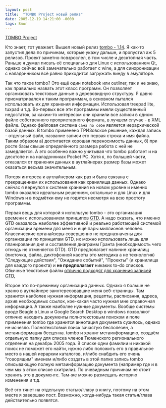 ```yaml
---
layout: post
title:  "TOMBO Project новый релиз"
date: 2005-12-19 14:21:00 -0000
tags: Блог
---
```


<a href="http://tombo.sourceforge.jp/En/">TOMBO Project</a>

Кто знает, тот уважает. Вышел новый релиз <a href="http://tombo.sourceforge.jp/En/history.html#200504100700">tombo - 1.14</a>. Я как-то запустил дела по причинам, которые укажу дальше, и пропустил аж 5 релизов. Проект заметно повзрослел, в том числе и десктопная часть. Раньше я думал писать её специально для Linux с использованием Qt, однако сейчас всё замечательно работает с wine, а для синхронизации с наладонником всё равно приходится загружать винду в эмуляторе.

Так что такое tombo? Это ещё один notebook или outliner, так и не знаю, как правильно назвать этот класс программ. Он позволяет организовать текстовые данные в деревовидную структуру. Я давно присматривался к таким программам, в основном пытался использовать их для хранения информации. Использовал treepad lite, tuxpad и т.д. Во-первых все эти программы имели существенный недостаток, за каким-то интересом они хранили все записи в одном файле собственного проприетарного формата, в лучшем случае - в XML файле. Однако файловая система `сама по себе` является иерархической базой данных. В tombo применено ТРИЗовское решение, каждая запись - отдельный файл, название записи его первая строка и имя файла. Таким образом а) достигается хорошая переносимость данных, б) при росте базы свыше определённого размера работа с ней не замедляется. А это особенно важно учитывая что tombo работает и на десктопе и на наладонниках Pocket PC. Хотя я, по большей части, отказался от хранения данных в аутлайнерах размер базы может оказаться весьма значительным.

Потеря интереса к аутлайнером как раз и была связана с прекращением их использования как хранилища данных. Однако сейчас я вернулся к системе хранения на новом уровне и именно tombo оказался идеальным решением, остальные и для Linux и для Windows и в подмётки ему не годятся несмотря на всю простоту программы.

Первая вещь для которой я использую tombo - это организация времени с использованием принципов <a href="http://www.davidco.com/">GTD</a>. А надо сказать, что именно GTD оказалось наиболее эффективной и реально работающей системой организации времени для меня и ещё пары миллионов человек. Классические органайзеры совершенно не предназначены для организации по принципам GTD, их можно использовать лишь для планирования дня и составления диаграмм Гранта (необходимость чего отнюдь не отменяется GTD). GTD предполагает наличие хранилищ (листочка, файла, диктофонной касеты это методика а не технология) "Следующие действия", "Ожидание событий", "Проекты" (и хранилища для каждого проекта) и <strong>не предполагает</strong> никаких to-do списков. Обычные текстовые файлы <a href="http://www.43folders.com/2005/12/12/text-setup/">отлично подходят для хранения записей GTD</a>,

Второе это по-прежнему организация данных. Однако я больше не храню в аутлайнере заинтересовавшие меня веб-страницы. Там хранится наиболее нужная информация, рецепты, расписания, адреса, архив необходимых ссылок, кое-какая часто нужная мне справочная информация. А также наиболее нужные документы. Вообще системы вроде Beagle в Linux и Google Search Desktop в windows позволяют отлично находить документы полнотекстовым поиском и поле применения tombo где хранится аннотация документа сузилось, однако не исчезло. Полнотекстовый поиск зачастую бесполезен, а метаинформация бесценна. tombo и хранит метаинформацию, создаём отдельную папку для списка членов Тюменского регионального отделения на декабрь 2005 года. В списке одни фамилии и никакой поиск не поможет его найти, нужно либо положить его в правильное место в нашей иерархии каталогов, и/либо снабдить его очень "говорящим" именем и/либо создать в этой папке запись tombo описывающую полную метаинформацию документа (например где и в чем мы в этом списке схитрили). По очевидным причинам не стоит хранить это в документе. Там-же можно размещать историю изменения и т.д.

Всё это тянет на отдельную статью/главу в книгу, поэтому на этом месте я завершаю пост. Возможно, когда-нибудь такая статья/глава действительно появятся.